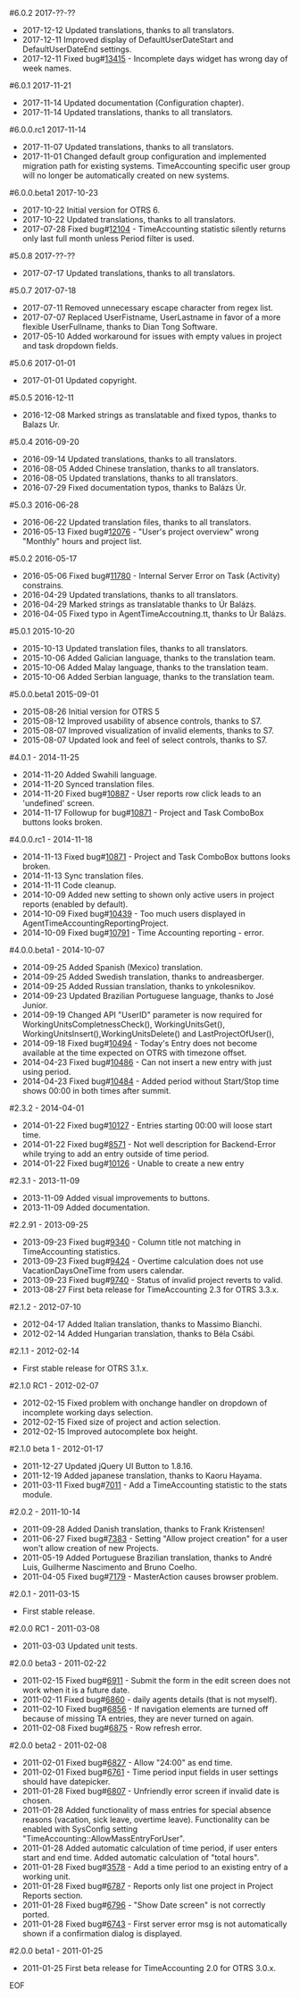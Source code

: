 #6.0.2 2017-??-??
 - 2017-12-12 Updated translations, thanks to all translators.
 - 2017-12-11 Improved display of DefaultUserDateStart and DefaultUserDateEnd settings.
 - 2017-12-11 Fixed bug#[13415](https://bugs.otrs.org/show_bug.cgi?id=13415) - Incomplete days widget has wrong day of week names.

#6.0.1 2017-11-21
 - 2017-11-14 Updated documentation (Configuration chapter).
 - 2017-11-14 Updated translations, thanks to all translators.

#6.0.0.rc1 2017-11-14
 - 2017-11-07 Updated translations, thanks to all translators.
 - 2017-11-01 Changed default group configuration and implemented migration path for existing systems. TimeAccounting specific user group will no longer be automatically created on new systems.

#6.0.0.beta1 2017-10-23
 - 2017-10-22 Initial version for OTRS 6.
 - 2017-10-22 Updated translations, thanks to all translators.
 - 2017-07-28 Fixed bug#[12104](https://bugs.otrs.org/show_bug.cgi?id=12104) - TimeAccounting statistic silently returns only last full month unless Period filter is used.

#5.0.8 2017-??-??
 - 2017-07-17 Updated translations, thanks to all translators.

#5.0.7 2017-07-18
 - 2017-07-11 Removed unnecessary escape character from regex list.
 - 2017-07-07 Replaced UserFistname, UserLastname in favor of a more flexible UserFullname, thanks to Dian Tong Software.
 - 2017-05-10 Added workaround for issues with empty values in project and task dropdown fields.

#5.0.6 2017-01-01
 - 2017-01-01 Updated copyright.

#5.0.5 2016-12-11
 - 2016-12-08 Marked strings as translatable and fixed typos, thanks to Balazs Ur.

#5.0.4 2016-09-20
 - 2016-09-14 Updated translations, thanks to all translators.
 - 2016-08-05 Added Chinese translation, thanks to all translators.
 - 2016-08-05 Updated translations, thanks to all translators.
 - 2016-07-29 Fixed documentation typos, thanks to Balázs Úr.

#5.0.3 2016-06-28
 - 2016-06-22 Updated translation files, thanks to all translators.
 - 2016-05-13 Fixed bug#[12076](http://bugs.otrs.org/show_bug.cgi?id=12076) - "User's project overview" wrong "Monthly" hours and project list.

#5.0.2 2016-05-17
 - 2016-05-06 Fixed bug#[11780](http://bugs.otrs.org/show_bug.cgi?id=11780) - Internal Server Error on Task (Activity) constrains.
 - 2016-04-29 Updated translations, thanks to all translators.
 - 2016-04-29 Marked strings as translatable thanks to Úr Balázs.
 - 2016-04-05 Fixed typo in AgentTimeAccoutning.tt, thanks to Úr Balázs.

#5.0.1 2015-10-20
 - 2015-10-13 Updated translation files, thanks to all translators.
 - 2015-10-06 Added Galician language, thanks to the translation team.
 - 2015-10-06 Added Malay language, thanks to the translation team.
 - 2015-10-06 Added Serbian language, thanks to the translation team.

#5.0.0.beta1 2015-09-01
 - 2015-08-26 Initial version for OTRS 5
 - 2015-08-12 Improved usability of absence controls, thanks to S7.
 - 2015-08-07 Improved visualization of invalid elements, thanks to S7.
 - 2015-08-07 Updated look and feel of select controls, thanks to S7.

#4.0.1 - 2014-11-25
 - 2014-11-20 Added Swahili language.
 - 2014-11-20 Synced translation files.
 - 2014-11-20 Fixed bug#[10887](http://bugs.otrs.org/show_bug.cgi?id=10887) - User reports row click leads to an 'undefined' screen.
 - 2014-11-17 Followup for bug#[10871](http://bugs.otrs.org/show_bug.cgi?id=10871) - Project and Task ComboBox buttons looks broken.

#4.0.0.rc1 - 2014-11-18
 - 2014-11-13 Fixed bug#[10871](http://bugs.otrs.org/show_bug.cgi?id=10871) - Project and Task ComboBox buttons looks broken.
 - 2014-11-13 Sync translation files.
 - 2014-11-11 Code cleanup.
 - 2014-10-09 Added new setting to shown only active users in project reports (enabled by default).
 - 2014-10-09 Fixed bug#[10439](http://bugs.otrs.org/show_bug.cgi?id=10439) - Too much users displayed in AgentTimeAccountingReportingProject.
 - 2014-10-09 Fixed bug#[10791](http://bugs.otrs.org/show_bug.cgi?id=10791) - Time Accounting reporting - error.

#4.0.0.beta1 - 2014-10-07
 - 2014-09-25 Added Spanish (Mexico) translation.
 - 2014-09-25 Added Swedish translation, thanks to andreasberger.
 - 2014-09-25 Added Russian translation, thanks to ynkolesnikov.
 - 2014-09-23 Updated Brazilian Portuguese language, thanks to José Junior.
 - 2014-09-19 Changed API "UserID" parameter is now required for WorkingUnitsCompletnessCheck(), WorkingUnitsGet(), WorkingUnitsInsert(),WorkingUnitsDelete() and LastProjectOfUser(),
 - 2014-09-18 Fixed bug#[10494](http://bugs.otrs.org/show_bug.cgi?id=10494) - Today's Entry does not become available at the time expected on OTRS with timezone offset.
 - 2014-04-23 Fixed bug#[10486](http://bugs.otrs.org/show_bug.cgi?id=10486) - Can not insert a new entry with just using period.
 - 2014-04-23 Fixed bug#[10484](http://bugs.otrs.org/show_bug.cgi?id=10484) - Added period without Start/Stop time shows 00:00 in both times after summit.

#2.3.2 - 2014-04-01
 - 2014-01-22 Fixed bug#[10127](http://bugs.otrs.org/show_bug.cgi?id=10127) - Entries starting 00:00 will loose start time.
 - 2014-01-22 Fixed bug#[8571](http://bugs.otrs.org/show_bug.cgi?id=8571) - Not well description for Backend-Error while trying to add an entry outside of time period.
 - 2014-01-22 Fixed bug#[10126](http://bugs.otrs.org/show_bug.cgi?id=10126) - Unable to create a new entry

#2.3.1 - 2013-11-09
 - 2013-11-09 Added visual improvements to buttons.
 - 2013-11-09 Added documentation.

#2.2.91 - 2013-09-25
 - 2013-09-23 Fixed bug#[9340](http://bugs.otrs.org/show_bug.cgi?id=9340) - Column title not matching in TimeAccounting statistics.
 - 2013-09-23 Fixed bug#[9424](http://bugs.otrs.org/show_bug.cgi?id=9424) - Overtime calculation does not use VacationDaysOneTime from users calendar.
 - 2013-09-23 Fixed bug#[9740](http://bugs.otrs.org/show_bug.cgi?id=9740) - Status of invalid project reverts to valid.
 - 2013-08-27 First beta release for TimeAccounting 2.3 for OTRS 3.3.x.

#2.1.2 - 2012-07-10
 - 2012-04-17 Added Italian translation, thanks to Massimo Bianchi.
 - 2012-02-14 Added Hungarian translation, thanks to Béla Csábi.

#2.1.1 - 2012-02-14
 - First stable release for OTRS 3.1.x.

#2.1.0 RC1 - 2012-02-07
 - 2012-02-15 Fixed problem with onchange handler on dropdown of incomplete working days selection.
 - 2012-02-15 Fixed size of project and action selection.
 - 2012-02-15 Improved autocomplete box height.

#2.1.0 beta 1 - 2012-01-17
 - 2011-12-27 Updated jQuery UI Button to 1.8.16.
 - 2011-12-19 Added japanese translation, thanks to Kaoru Hayama.
 - 2011-03-11 Fixed bug#[7011](http://bugs.otrs.org/show_bug.cgi?id=7011) - Add a TimeAccounting statistic to the stats module.

#2.0.2 - 2011-10-14
 - 2011-09-28 Added Danish translation, thanks to Frank Kristensen!
 - 2011-06-27 Fixed bug#[7383](http://bugs.otrs.org/show_bug.cgi?id=7383) - Setting "Allow project creation" for a user won't allow creation of new Projects.
 - 2011-05-19 Added Portuguese Brazilian translation, thanks to André Luis, Guilherme Nascimento and Bruno Coelho.
 - 2011-04-05 Fixed bug#[7179](http://bugs.otrs.org/show_bug.cgi?id=7179) - MasterAction causes browser problem.

#2.0.1 - 2011-03-15
 - First stable release.

#2.0.0 RC1 - 2011-03-08
 - 2011-03-03 Updated unit tests.

#2.0.0 beta3 - 2011-02-22
 - 2011-02-15 Fixed bug#[6911](http://bugs.otrs.org/show_bug.cgi?id=6911) - Submit the form in the edit screen does not work when it is a future date.
 - 2011-02-11 Fixed bug#[6860](http://bugs.otrs.org/show_bug.cgi?id=6860) - daily agents details (that is not myself).
 - 2011-02-10 Fixed bug#[6856](http://bugs.otrs.org/show_bug.cgi?id=6856) - If navigation elements are turned off because of missing TA entries, they are never turned on again.
 - 2011-02-08 Fixed bug#[6875](http://bugs.otrs.org/show_bug.cgi?id=6875) - Row refresh error.

#2.0.0 beta2 - 2011-02-08
 - 2011-02-01 Fixed bug#[6827](http://bugs.otrs.org/show_bug.cgi?id=6827) - Allow "24:00" as end time.
 - 2011-02-01 Fixed bug#[6761](http://bugs.otrs.org/show_bug.cgi?id=6761) - Time period input fields in user settings should have datepicker.
 - 2011-01-28 Fixed bug#[6807](http://bugs.otrs.org/show_bug.cgi?id=6807) - Unfriendly error screen if invalid date is chosen.
 - 2011-01-28 Added functionality of mass entries for special absence reasons (vacation, sick leave, overtime leave).
              Functionality can be enabled with SysConfig setting "TimeAccounting::AllowMassEntryForUser".
 - 2011-01-28 Added automatic calculation of time period, if user enters start and end time. Added automatic calculation of "total hours".
 - 2011-01-28 Fixed bug#[3578](http://bugs.otrs.org/show_bug.cgi?id=3578) - Add a time period to an existing entry of a working unit.
 - 2011-01-28 Fixed bug#[6787](http://bugs.otrs.org/show_bug.cgi?id=6787) - Reports only list one project in Project Reports section.
 - 2011-01-28 Fixed bug#[6796](http://bugs.otrs.org/show_bug.cgi?id=6796) - "Show Date screen" is not correctly ported.
 - 2011-01-28 Fixed bug#[6743](http://bugs.otrs.org/show_bug.cgi?id=6743) - First server error msg is not automatically shown if a confirmation dialog is displayed.

#2.0.0 beta1 - 2011-01-25
 - 2011-01-25 First beta release for TimeAccounting 2.0 for OTRS 3.0.x.


EOF
